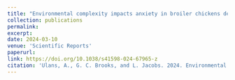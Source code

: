 ```yaml
---
title: "Environmental complexity impacts anxiety in broiler chickens depending on genetic strain and body weight"
collection: publications
permalink: 
excerpt:
date: 2024-03-10
venue: 'Scientific Reports'
paperurl:
link: https://doi.org/10.1038/s41598-024-67965-z
citation: 'Ulans, A., G. C. Brooks, and L. Jacobs. 2024. Environmental complexity impacts anxiety in broiler chickens depending on genetic strain and body weight. <i>Scientific Reports</i> 14:17535'
---
```

